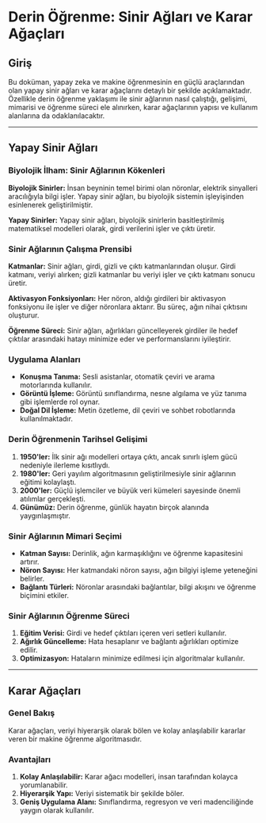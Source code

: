 # Derin Öğrenme: Sinir Ağları ve Karar Ağaçları

## Giriş
Bu doküman, yapay zeka ve makine öğrenmesinin en güçlü araçlarından olan yapay sinir ağları ve karar ağaçlarını detaylı bir şekilde açıklamaktadır. Özellikle derin öğrenme yaklaşımı ile sinir ağlarının nasıl çalıştığı, gelişimi, mimarisi ve öğrenme süreci ele alınırken, karar ağaçlarının yapısı ve kullanım alanlarına da odaklanılacaktır.

---

## Yapay Sinir Ağları

### Biyolojik İlham: Sinir Ağlarının Kökenleri
**Biyolojik Sinirler:** İnsan beyninin temel birimi olan nöronlar, elektrik sinyalleri aracılığıyla bilgi işler. Yapay sinir ağları, bu biyolojik sistemin işleyişinden esinlenerek geliştirilmiştir.

**Yapay Sinirler:** Yapay sinir ağları, biyolojik sinirlerin basitleştirilmiş matematiksel modelleri olarak, girdi verilerini işler ve çıktı üretir.

### Sinir Ağlarının Çalışma Prensibi
**Katmanlar:** Sinir ağları, girdi, gizli ve çıktı katmanlarından oluşur. Girdi katmanı, veriyi alırken; gizli katmanlar bu veriyi işler ve çıktı katmanı sonucu üretir.

**Aktivasyon Fonksiyonları:** Her nöron, aldığı girdileri bir aktivasyon fonksiyonu ile işler ve diğer nöronlara aktarır. Bu süreç, ağın nihai çıktısını oluşturur.

**Öğrenme Süreci:** Sinir ağları, ağırlıkları güncelleyerek girdiler ile hedef çıktılar arasındaki hatayı minimize eder ve performanslarını iyileştirir.

### Uygulama Alanları
- **Konuşma Tanıma:** Sesli asistanlar, otomatik çeviri ve arama motorlarında kullanılır.
- **Görüntü İşleme:** Görüntü sınıflandırma, nesne algılama ve yüz tanıma gibi işlemlerde rol oynar.
- **Doğal Dil İşleme:** Metin özetleme, dil çeviri ve sohbet robotlarında kullanılmaktadır.

### Derin Öğrenmenin Tarihsel Gelişimi
1. **1950'ler:** İlk sinir ağı modelleri ortaya çıktı, ancak sınırlı işlem gücü nedeniyle ilerleme kısıtlıydı.
2. **1980'ler:** Geri yayılım algoritmasının geliştirilmesiyle sinir ağlarının eğitimi kolaylaştı.
3. **2000'ler:** Güçlü işlemciler ve büyük veri kümeleri sayesinde önemli atılımlar gerçekleşti.
4. **Günümüz:** Derin öğrenme, günlük hayatın birçok alanında yaygınlaşmıştır.

### Sinir Ağlarının Mimari Seçimi
- **Katman Sayısı:** Derinlik, ağın karmaşıklığını ve öğrenme kapasitesini artırır.
- **Nöron Sayısı:** Her katmandaki nöron sayısı, ağın bilgiyi işleme yeteneğini belirler.
- **Bağlantı Türleri:** Nöronlar arasındaki bağlantılar, bilgi akışını ve öğrenme biçimini etkiler.

### Sinir Ağlarının Öğrenme Süreci
1. **Eğitim Verisi:** Girdi ve hedef çıktıları içeren veri setleri kullanılır.
2. **Ağırlık Güncelleme:** Hata hesaplanır ve bağlantı ağırlıkları optimize edilir.
3. **Optimizasyon:** Hataların minimize edilmesi için algoritmalar kullanılır.

---

## Karar Ağaçları

### Genel Bakış
Karar ağaçları, veriyi hiyerarşik olarak bölen ve kolay anlaşılabilir kararlar veren bir makine öğrenme algoritmasıdır.

### Avantajları
1. **Kolay Anlaşılabilir:** Karar ağacı modelleri, insan tarafından kolayca yorumlanabilir.
2. **Hiyerarşik Yapı:** Veriyi sistematik bir şekilde böler.
3. **Geniş Uygulama Alanı:** Sınıflandırma, regresyon ve veri madenciliğinde yaygın olarak kullanılır.

